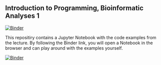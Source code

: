 ## Introduction to Programming, Bioinformatic Analyses 1
[![Binder](https://mybinder.org/badge_logo.svg)](https://mybinder.org/v2/gh/emilhaegglund/programming_lecture/HEAD)

This repositiry contains a Jupyter Notebook with the code examples from the lecture.
By following the Binder link, you will open a Notebook in the browser and can play around with the examples yourself.

[![Binder](https://mybinder.org/badge_logo.svg)](https://mybinder.org/v2/gh/emilhaegglund/programming_lecture/HEAD?labpath=https%3A%2F%2Fgithub.com%2Femilhaegglund%2Fprogramming_lecture%2Fblob%2Fmaster%2Fexercise_strings_and_ints.ipynb)
